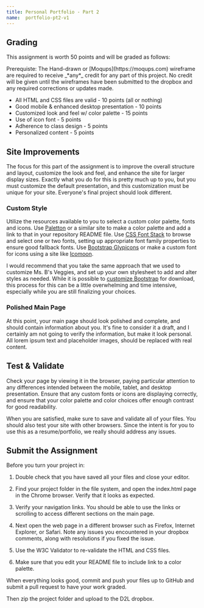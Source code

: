 ```yaml
---
title: Personal Portfolio - Part 2
name:  portfolio-pt2-v1
---
```


## Grading
This assignment is worth 50 points and will be graded as follows:

<div class="alert-danger">
Prerequiste: The Hand-drawn or [Moqups](https://moqups.com) wireframe are required to receive _*any*_ credit for any part of this project. No credit will be given until the wireframes have been submitted to the dropbox and any required corrections or updates made.
</div>

- All HTML and CSS files are valid - 10 points (all or nothing)
- Good mobile & enhanced desktop presentation - 10 points
- Customized look and feel w/ color palette - 15 points
- Use of icon font - 5 points
- Adherence to class design - 5 points
- Personalized content - 5 points

## Site Improvements
The focus for this part of the assignment is to improve the overall structure and layout, customize the look and feel, and enhance the site for larger display sizes.  Exactly what you do for this is pretty much up to you, but you must customize the default presentation, and this customization must be unique for your site.  Everyone's final project should look different.

### Custom Style
Utilize the resources available to you to select a custom color palette, fonts and icons.  Use [Paletton](http://paletton.com/) or a similar site to make a color palette and add a link to that in your repository README file.  Use [CSS Font Stack](http://www.cssfontstack.com/) to browse and select one or two fonts, setting up appropriate font family properties to ensure good fallback fonts. Use [Bootstrap Glypicons](http://getbootstrap.com/components/#glyphicons) or make a custom font for icons using a site like [Icomoon](https://icomoon.io/).

I would recommend that you take the same approach that we used to customize Ms. B's Veggies, and set up your own stylesheet to add and alter styles as needed.  While it is possible to [customize Bootstrap](http://getbootstrap.com/customize/) for download, this process for this can be a little overwhelming and time intensive, especially while you are still finalizing your choices.

### Polished Main Page
At this point, your main page should look polished and complete, and should contain information about you.  It's fine to consider it a draft, and I certainly am not going to verify the information, but make it look personal.  All lorem ipsum text and placeholder images, should be replaced with real content.


## Test & Validate
Check your page by viewing it in the browser, paying particular attention to any differences intended between the mobile, tablet, and desktop presentation.  Ensure that any custom fonts or icons are displaying correctly, and ensure that your color palette and color choices offer enough contrast for good readability.

When you are satisfied, make sure to save and validate all of your files.  You should also test your site with other browsers.  Since the intent is for you to use this as a resume/portfolio, we really should address any issues.  


## Submit the Assignment
Before you turn your project in:

1. Double check that you have saved all your files and close your editor.

2. Find your project folder in the file system, and open the index.html page in the Chrome browser. Verify that it looks as expected.

3. Verify your navigation links.  You should be able to use the links or scrolling to access different sections on the main page.

4. Next open the web page in a different browser such as Firefox, Internet Explorer, or Safari. Note any issues you encountered in your dropbox comments, along with resolutions if you fixed the issue.

5. Use the W3C Validator to re-validate the HTML and CSS files.

6. Make sure that you edit your README file to include link to a color palette.

When everything looks good, commit and push your files up to GitHub and submit a pull request to have your work graded.  

Then zip the project folder and upload to the D2L dropbox.
